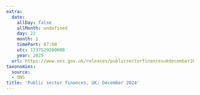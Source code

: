 ```yaml
---
extra:
  date:
    allDay: false
    allMonth: undefined
    day: 22
    month: 1
    timePart: 07:00
    utc: 1737529200000
    year: 2025
  url: https://www.ons.gov.uk/releases/publicsectorfinancesukdecember2024
taxonomies:
  source:
  - ONS
title: 'Public sector finances, UK: December 2024'
---
```

